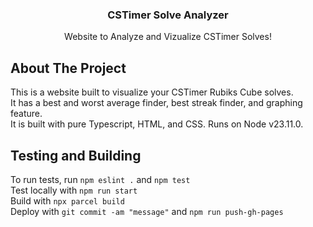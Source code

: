 <h3 align="center">CSTimer Solve Analyzer</h3>
  <p align="center">
    Website to Analyze and Vizualize CSTimer Solves!
  </p>
</div>

<!-- ABOUT THE PROJECT -->
## About The Project
This is a website built to visualize your CSTimer Rubiks Cube solves.  
It has a best and worst average finder, best streak finder, and graphing feature.  
It is built with pure Typescript, HTML, and CSS. Runs on Node v23.11.0.
<!-- USAGE EXAMPLES -->
## Testing and Building
To run tests, run `npm eslint .` and `npm test`  
Test locally with `npm run start`  
Build with `npx parcel build`  
Deploy with `git commit -am "message"` and `npm run push-gh-pages`